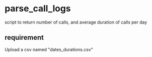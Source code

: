 # parse_call_logs
script to return number of calls, and average duration of calls per day

## requirement
Upload a csv named "dates_durations.csv"

